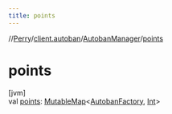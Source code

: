 ```yaml
---
title: points
---
```

//[Perry](../../../index.html)/[client.autoban](../index.html)/[AutobanManager](index.html)/[points](points.html)



# points



[jvm]\
val [points](points.html): [MutableMap](https://kotlinlang.org/api/latest/jvm/stdlib/kotlin.collections/-mutable-map/index.html)<[AutobanFactory](../-autoban-factory/index.html), [Int](https://kotlinlang.org/api/latest/jvm/stdlib/kotlin/-int/index.html)>




